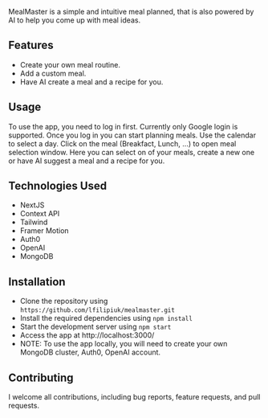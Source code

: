 MealMaster is a simple and intuitive meal planned, that is also powered by AI to help you come up with meal ideas.

## Features

- Create your own meal routine.
- Add a custom meal.
- Have AI create a meal and a recipe for you.

## Usage

To use the app, you need to log in first. Currently only Google login is supported. Once you log in you can start planning meals. Use the calendar to select a day. Click on the meal (Breakfact, Lunch, ...) to open meal selection window. Here you can select on of your meals, create a new one or have AI suggest a meal and a recipe for you.

## Technologies Used
- NextJS
- Context API
- Tailwind
- Framer Motion
- Auth0
- OpenAI
- MongoDB

## Installation
- Clone the repository using `https://github.com/lfilipiuk/mealmaster.git`
- Install the required dependencies using `npm install`
- Start the development server using `npm start`
- Access the app at http://localhost:3000/
- NOTE: To use the app locally, you will need to create your own MongoDB cluster, Auth0, OpenAI account.

## Contributing

I welcome all contributions, including bug reports, feature requests, and pull requests.
